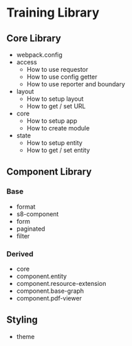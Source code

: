 # Training Library

## Core Library

* webpack.config
* access
  * How to use requestor
  * How to use config getter
  * How to use reporter and boundary
* layout
  * How to setup layout
  * How to get / set URL
* core
  * How to setup app
  * How to create module
* state
  * How to setup entity
  * How to get / set entity

## Component Library

### Base

* format
* s8-component
* form
* paginated
* filter

### Derived

* core
* component.entity
* component.resource-extension
* component.base-graph
* component.pdf-viewer

## Styling

* theme